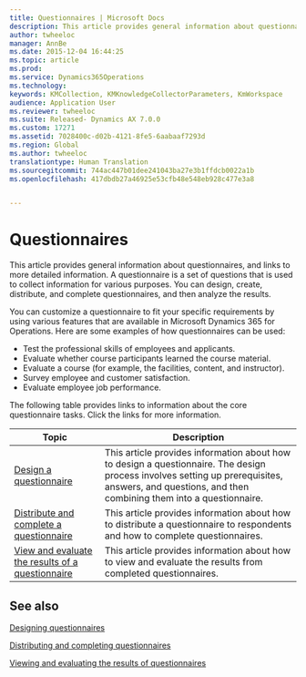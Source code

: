 ```yaml
---
title: Questionnaires | Microsoft Docs
description: This article provides general information about questionnaires, and links to more detailed information. A questionnaire is a set of questions that is used to collect information for various purposes. You can design, create, distribute, and complete questionnaires, and then analyze the results.
author: twheeloc
manager: AnnBe
ms.date: 2015-12-04 16:44:25
ms.topic: article
ms.prod: 
ms.service: Dynamics365Operations
ms.technology: 
keywords: KMCollection, KMKnowledgeCollectorParameters, KmWorkspace
audience: Application User
ms.reviewer: twheeloc
ms.suite: Released- Dynamics AX 7.0.0
ms.custom: 17271
ms.assetid: 7028400c-d02b-4121-8fe5-6aabaaf7293d
ms.region: Global
ms.author: twheeloc
translationtype: Human Translation
ms.sourcegitcommit: 744ac447b01dee241043ba27e3b1ffdcb0022a1b
ms.openlocfilehash: 417dbdb27a46925e53cfb48e548eb928c477e3a8


---
```


# <a name="questionnaires"></a>Questionnaires

This article provides general information about questionnaires, and links to more detailed information. A questionnaire is a set of questions that is used to collect information for various purposes. You can design, create, distribute, and complete questionnaires, and then analyze the results. 

You can customize a questionnaire to fit your specific requirements by using various features that are available in Microsoft Dynamics 365 for Operations. Here are some examples of how questionnaires can be used:

-   Test the professional skills of employees and applicants.
-   Evaluate whether course participants learned the course material.
-   Evaluate a course (for example, the facilities, content, and instructor).
-   Survey employee and customer satisfaction.
-   Evaluate employee job performance.

The following table provides links to information about the core questionnaire tasks. Click the links for more information.

| Topic                                                                                                                                       | Description                                                                                                                                                                                        |
|---------------------------------------------------------------------------------------------------------------------------------------------|----------------------------------------------------------------------------------------------------------------------------------------------------------------------------------------------------|
| [Design a questionnaire](https://docs.microsoft.com/en-us/dynamics365/operations/human-resources/questionnaire/designing-questionnaires)                                                     | This article provides information about how to design a questionnaire. The design process involves setting up prerequisites, answers, and questions, and then combining them into a questionnaire. |
| [Distribute and complete a questionnaire](https://docs.microsoft.com/en-us/dynamics365/operations/human-resources/questionnaire/distributing-questionnaires)                                 | This article provides information about how to distribute a questionnaire to respondents and how to complete questionnaires.                                                                       |
| [View and evaluate the results of a questionnaire](https://docs.microsoft.com/en-us/dynamics365/operations/human-resources/questionnaire/viewing-and-evaluating-results-of-a-questionnaire) | This article provides information about how to view and evaluate the results from completed questionnaires.                                                                                        |



<a name="see-also"></a>See also
--------

[Designing questionnaires](https://docs.microsoft.com/en-us/dynamics365/operations/human-resources/questionnaire/designing-questionnaires)

[Distributing and completing questionnaires](https://docs.microsoft.com/en-us/dynamics365/operations/human-resources/questionnaire/distributing-questionnaires)

[Viewing and evaluating the results of questionnaires](https://docs.microsoft.com/en-us/dynamics365/operations/human-resources/questionnaire/viewing-and-evaluating-results-of-a-questionnaire)




<!--HONumber=Feb17_HO3-->


